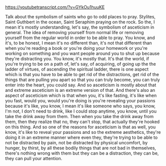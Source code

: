 https://youtubetranscript.com/?v=GYkOu1huuKE

 Talk about the symbolism of saints who go to odd places to pray. Stylites, Saint Guthbert in the ocean, Saint Seraphim praying on the rock. So the, I mean it's mostly understanding, let's say, the symbolism of asceticism in general. The idea of removing yourself from normal life or removing yourself from the regular world in order to be able to pray. You know, and it's, to be honest, I mean it's no different than, it's not that different than when you're reading a book or you're doing your homework or you're working on something and you want people around you to shut up because they're distracting you. You know, it's mostly that. It's that the world, if you're trying to be on a path of, let's say, of acquiring, of going up the the ladder of virtues, of ascending the spiritual ladder, there is one aspect which is that you have to be able to get rid of the distractions, get rid of the things that are pulling you apart so that you can truly become, you can truly enter into the heart, you could say. And so asceticism is mostly about that and extreme asceticism is an extreme version of that. And there's also an aspect of asceticism which is that when you, it's like fasting, it's like when you fast, would you, would you're doing is you're revealing your passions because it's like, you know, I mean it's like someone who says, you know, I'm not, I don't need to drink, like I could stop anytime, you know, until you take the drink away from them. Then when you take the drink away from them, then they realize that no, they can't stop, that actually they're hooked on this thing. And so one of the reasons for asceticism is that as well, you know, it's like to reveal your passions and so the extreme aesthetics, they're doing it in an extreme manner where even they, they're trying to be able to not be distracted by pain, not be distracted by physical uncomfort, by hunger, by thirst, by all these bodily things that are not bad in themselves, there's nothing wrong with them but they can be a distraction, they can be, they can pull your attention.